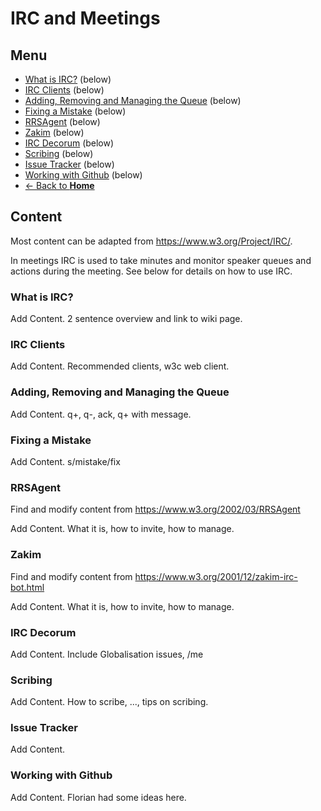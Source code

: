 # IRC and Meetings
## Menu
* [What is IRC?](#) (below)
* [IRC Clients](#) (below)
* [Adding, Removing and Managing the Queue](#) (below)
* [Fixing a Mistake](#) (below)
* [RRSAgent](#) (below)
* [Zakim](#) (below)
* [IRC Decorum](#) (below)
* [Scribing](#) (below)
* [Issue Tracker](#) (below)
* [Working with Github](#) (below)
* [<- Back to **Home**](index.md)

## Content
Most content can be adapted from <https://www.w3.org/Project/IRC/>.

In meetings IRC is used to take minutes and monitor speaker queues and actions during the meeting. See below for details on how to use IRC.

### What is IRC?
Add Content. 2 sentence overview and link to wiki page.

### IRC Clients
Add Content. Recommended clients, w3c web client.

### Adding, Removing and Managing the Queue
Add Content. q+, q-, ack, q+ with message.

### Fixing a Mistake
Add Content. s/mistake/fix

### RRSAgent
Find and modify content from <https://www.w3.org/2002/03/RRSAgent>

Add Content. What it is, how to invite, how to manage.

### Zakim
Find and modify content from <https://www.w3.org/2001/12/zakim-irc-bot.html>

Add Content. What it is, how to invite, how to manage.

### IRC Decorum
Add Content. Include Globalisation issues, /me

### Scribing
Add Content. How to scribe, ..., tips on scribing.

### Issue Tracker
Add Content.

### Working with Github
Add Content. Florian had some ideas here.
